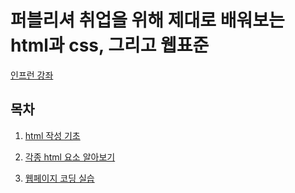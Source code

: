 # 퍼블리셔 취업을 위해 제대로 배워보는 html과 css, 그리고 웹표준
[인프런 강좌](https://www.inflearn.com/course/html-css-webazit)

## 목차

1. [html 작성 기초](./1.section/section1.md)

2. [각종 html 요소 알아보기](./2.section/section2.md)

3. [웹페이지 코딩 실습](./3.section/section3.md)